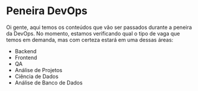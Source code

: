 # Peneira DevOps

Oi gente, aqui temos os conteúdos que vão ser passados durante a peneira da DevOps. No momento, estamos verificando qual o tipo de vaga que temos em demanda, mas com certeza estará em uma dessas áreas:

- Backend
- Frontend
- QA
- Análise de Projetos
- Ciência de Dados
- Análise de Banco de Dados
